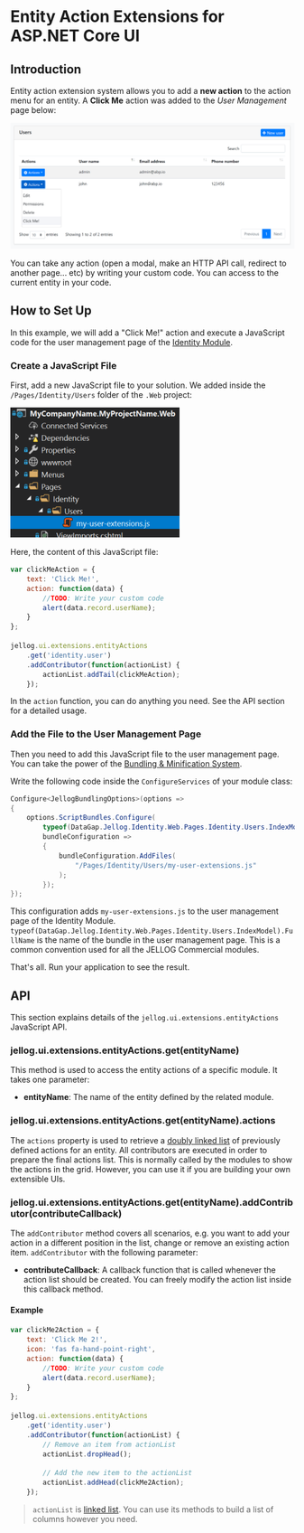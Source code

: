 # Entity Action Extensions for ASP.NET Core UI

## Introduction

Entity action extension system allows you to add a **new action** to the action menu for an entity. A **Click Me** action was added to the *User Management* page below:

![user-action-extension-click-me](../../images/user-action-extension-click-me.png)

You can take any action (open a modal, make an HTTP API call, redirect to another page... etc) by writing your custom code. You can access to the current entity in your code.

## How to Set Up

In this example, we will add a "Click Me!" action and execute a JavaScript code for the user management page of the [Identity Module](../../Modules/Identity.md).

### Create a JavaScript File

First, add a new JavaScript file to your solution. We added inside the `/Pages/Identity/Users` folder of the `.Web` project:

![user-action-extension-on-solution](../../images/user-action-extension-on-solution.png)

Here, the content of this JavaScript file:

```js
var clickMeAction = {
    text: 'Click Me!',
    action: function(data) {
        //TODO: Write your custom code
        alert(data.record.userName);
    }
};

jellog.ui.extensions.entityActions
    .get('identity.user')
    .addContributor(function(actionList) {
        actionList.addTail(clickMeAction);
    });
```

In the `action` function, you can do anything you need. See the API section for a detailed usage.

### Add the File to the User Management Page

Then you need to add this JavaScript file to the user management page. You can take the power of the [Bundling & Minification System](Bundling-Minification.md).

Write the following code inside the `ConfigureServices` of your module class:

```csharp
Configure<JellogBundlingOptions>(options =>
{
    options.ScriptBundles.Configure(
        typeof(DataGap.Jellog.Identity.Web.Pages.Identity.Users.IndexModel).FullName,
        bundleConfiguration =>
        {
            bundleConfiguration.AddFiles(
                "/Pages/Identity/Users/my-user-extensions.js"
            );
        });
});
```

This configuration adds `my-user-extensions.js` to the user management page of the Identity Module. `typeof(DataGap.Jellog.Identity.Web.Pages.Identity.Users.IndexModel).FullName` is the name of the bundle in the user management page. This is a common convention used for all the JELLOG Commercial modules.

That's all. Run your application to see the result.

## API

This section explains details of the `jellog.ui.extensions.entityActions` JavaScript API.

### jellog.ui.extensions.entityActions.get(entityName)

This method is used to access the entity actions of a specific module. It takes one parameter:

* **entityName**: The name of the entity defined by the related module.

### jellog.ui.extensions.entityActions.get(entityName).actions

The `actions` property is used to retrieve a [doubly linked list](../Common/Utils/Linked-List.md) of previously defined actions for an entity. All contributors are executed in order to prepare the final actions list. This is normally called by the modules to show the actions in the grid. However, you can use it if you are building your own extensible UIs.

### jellog.ui.extensions.entityActions.get(entityName).addContributor(contributeCallback)

The `addContributor` method covers all scenarios, e.g. you want to add your action in a different position in the list, change or remove an existing action item. `addContributor` with the following parameter:

* **contributeCallback**: A callback function that is called whenever the action list should be created. You can freely modify the action list inside this callback method.

#### Example

```js
var clickMe2Action = {
    text: 'Click Me 2!',
    icon: 'fas fa-hand-point-right',
    action: function(data) {
        //TODO: Write your custom code
        alert(data.record.userName);
    }
};

jellog.ui.extensions.entityActions
    .get('identity.user')
    .addContributor(function(actionList) {
        // Remove an item from actionList
        actionList.dropHead();
        
        // Add the new item to the actionList
        actionList.addHead(clickMe2Action);
    });
```

> `actionList` is [linked list](../Common/Utils/Linked-List.md). You can use its methods to build a list of columns however you need.
